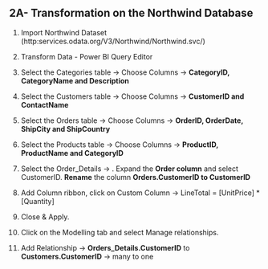 ## 2A- Transformation on the Northwind Database

1. Import Northwind Dataset
   (http:services.odata.org/V3/Northwind/Northwind.svc/)

2. Transform Data - Power BI Query Editor

3. Select the Categories table -> Choose
   Columns -> **CategoryID, CategoryName and Description**

4. Select the Customers table -> Choose
   Columns -> **CustomerID and ContactName**

5. Select the Orders table -> Choose
   Columns -> **OrderID, OrderDate, ShipCity and ShipCountry**

6. Select the Products table -> Choose
   Columns -> **ProductID, ProductName and CategoryID**

7. Select the Order_Details -> . Expand the **Order column** and select
   CustomerID. **Rename** the column **Orders.CustomerID to CustomerID**

8. Add Column ribbon, click on Custom Column -> LineTotal = [UnitPrice] \* [Quantity]

9. Close & Apply.

10. Click on the Modelling tab and select Manage relationships.

11. Add Relationship -> **Orders_Details.CustomerID** to **Customers.CustomerID** -> many to one
